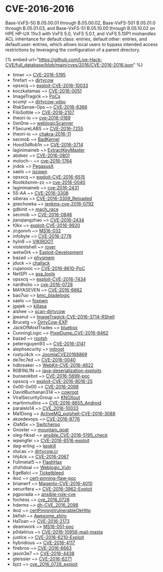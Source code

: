 # CVE-2016-2016

Base-VxFS-50 B.05.00.01 through B.05.00.02, Base-VxFS-501 B.05.01.0 through B.05.01.03, and Base-VxFS-51 B.05.10.00 through B.05.10.02 on HPE HP-UX 11iv3 with VxFS 5.0, VxFS 5.0.1, and VxFS 5.1SP1 mishandles ACL inheritance for default:class: entries, default:other: entries, and default:user: entries, which allows local users to bypass intended access restrictions by leveraging the configuration of a parent directory.

{% embed url="https://github.com/Live-Hack-CVE/full_database/blob/main/cves/2016/CVE-2016-2016.json" %}


* timwr ~> [CVE-2016-5195](https://zeste.alice-snow.ru/2016/database/cve-2016-2016/cve-2016-5195-timwr)
* firefart ~> [dirtycow](https://zeste.alice-snow.ru/2016/database/cve-2016-2016/dirtycow-firefart)
* opsxcq ~> [exploit-CVE-2016-10033](https://zeste.alice-snow.ru/2016/database/cve-2016-2016/exploit-cve-2016-10033-opsxcq)
* koczkatamas ~> [CVE-2016-0051](https://zeste.alice-snow.ru/2016/database/cve-2016-2016/cve-2016-0051-koczkatamas)
* ImageTragick ~> [PoCs](https://zeste.alice-snow.ru/2016/database/cve-2016-2016/pocs-imagetragick)
* scumjr ~> [dirtycow-vdso](https://zeste.alice-snow.ru/2016/database/cve-2016-2016/dirtycow-vdso-scumjr)
* RiskSense-Ops ~> [CVE-2016-6366](https://zeste.alice-snow.ru/2016/database/cve-2016-2016/cve-2016-6366-risksense-ops)
* FiloSottile ~> [CVE-2016-2107](https://zeste.alice-snow.ru/2016/database/cve-2016-2016/cve-2016-2107-filosottile)
* theori-io ~> [cve-2016-0189](https://zeste.alice-snow.ru/2016/database/cve-2016-2016/cve-2016-0189-theori-io)
* 0xn0ne ~> [weblogicScanner](https://zeste.alice-snow.ru/2016/database/cve-2016-2016/weblogicscanner-0xn0ne)
* FSecureLABS ~> [CVE-2016-7255](https://zeste.alice-snow.ru/2016/database/cve-2016-2016/cve-2016-7255-fsecurelabs)
* theori-io ~> [chakra-2016-11](https://zeste.alice-snow.ru/2016/database/cve-2016-2016/chakra-2016-11-theori-io)
* secmob ~> [BadKernel](https://zeste.alice-snow.ru/2016/database/cve-2016-2016/badkernel-secmob)
* Hood3dRob1n ~> [CVE-2016-3714](https://zeste.alice-snow.ru/2016/database/cve-2016-2016/cve-2016-3714-hood3drob1n)
* laginimaineb ~> [ExtractKeyMaster](https://zeste.alice-snow.ru/2016/database/cve-2016-2016/extractkeymaster-laginimaineb)
* abdsec ~> [CVE-2016-0801](https://zeste.alice-snow.ru/2016/database/cve-2016-2016/cve-2016-0801-abdsec)
* moloch-- ~> [cve-2016-1764](https://zeste.alice-snow.ru/2016/database/cve-2016-2016/cve-2016-1764-moloch--)
* jndok ~> [PegasusX](https://zeste.alice-snow.ru/2016/database/cve-2016-2016/pegasusx-jndok)
* saelo ~> [jscpwn](https://zeste.alice-snow.ru/2016/database/cve-2016-2016/jscpwn-saelo)
* opsxcq ~> [exploit-CVE-2016-6515](https://zeste.alice-snow.ru/2016/database/cve-2016-2016/exploit-cve-2016-6515-opsxcq)
* Rootkitsmm-zz ~> [cve-2016-0040](https://zeste.alice-snow.ru/2016/database/cve-2016-2016/cve-2016-0040-rootkitsmm-zz)
* laginimaineb ~> [cve-2016-2431](https://zeste.alice-snow.ru/2016/database/cve-2016-2016/cve-2016-2431-laginimaineb)
* 55-AA ~> [CVE-2016-3308](https://zeste.alice-snow.ru/2016/database/cve-2016-2016/cve-2016-3308-55-aa)
* siberas ~> [CVE-2016-3309_Reloaded](https://zeste.alice-snow.ru/2016/database/cve-2016-2016/cve-2016-3309_reloaded-siberas)
* jpiechowka ~> [jenkins-cve-2016-0792](https://zeste.alice-snow.ru/2016/database/cve-2016-2016/jenkins-cve-2016-0792-jpiechowka)
* gdbinit ~> [mach_race](https://zeste.alice-snow.ru/2016/database/cve-2016-2016/mach_race-gdbinit)
* secmob ~> [CVE-2016-0846](https://zeste.alice-snow.ru/2016/database/cve-2016-2016/cve-2016-0846-secmob)
* jianqiangzhao ~> [CVE-2016-2434](https://zeste.alice-snow.ru/2016/database/cve-2016-2016/cve-2016-2434-jianqiangzhao)
* t0kx ~> [exploit-CVE-2016-9920](https://zeste.alice-snow.ru/2016/database/cve-2016-2016/exploit-cve-2016-9920-t0kx)
* zcgonvh ~> [MS16-032](https://zeste.alice-snow.ru/2016/database/cve-2016-2016/ms16-032-zcgonvh)
* infobyte ~> [CVE-2016-2776](https://zeste.alice-snow.ru/2016/database/cve-2016-2016/cve-2016-2776-infobyte)
* hyln9 ~> [VIKIROOT](https://zeste.alice-snow.ru/2016/database/cve-2016-2016/vikiroot-hyln9)
* violentshell ~> [rover](https://zeste.alice-snow.ru/2016/database/cve-2016-2016/rover-violentshell)
* wetw0rk ~> [Exploit-Development](https://zeste.alice-snow.ru/2016/database/cve-2016-2016/exploit-development-wetw0rk)
* bazad ~> [physmem](https://zeste.alice-snow.ru/2016/database/cve-2016-2016/physmem-bazad)
* jduck ~> [challack](https://zeste.alice-snow.ru/2016/database/cve-2016-2016/challack-jduck)
* cujanovic ~> [CVE-2016-8610-PoC](https://zeste.alice-snow.ru/2016/database/cve-2016-2016/cve-2016-8610-poc-cujanovic)
* NetSPI ~> [asa_tools](https://zeste.alice-snow.ru/2016/database/cve-2016-2016/asa_tools-netspi)
* opsxcq ~> [exploit-CVE-2016-7434](https://zeste.alice-snow.ru/2016/database/cve-2016-2016/exploit-cve-2016-7434-opsxcq)
* nardholio ~> [cve-2016-0728](https://zeste.alice-snow.ru/2016/database/cve-2016-2016/cve-2016-0728-nardholio)
* MAYASEVEN ~> [CVE-2016-6662](https://zeste.alice-snow.ru/2016/database/cve-2016-2016/cve-2016-6662-mayaseven)
* bao7uo ~> [bmc_bladelogic](https://zeste.alice-snow.ru/2016/database/cve-2016-2016/bmc_bladelogic-bao7uo)
* saelo ~> [foxpwn](https://zeste.alice-snow.ru/2016/database/cve-2016-2016/foxpwn-saelo)
* jgajek ~> [killasa](https://zeste.alice-snow.ru/2016/database/cve-2016-2016/killasa-jgajek)
* aishee ~> [scan-dirtycow](https://zeste.alice-snow.ru/2016/database/cve-2016-2016/scan-dirtycow-aishee)
* jpeanut ~> [ImageTragick-CVE-2016-3714-RShell](https://zeste.alice-snow.ru/2016/database/cve-2016-2016/imagetragick-cve-2016-3714-rshell-jpeanut)
* Brucetg ~> [DirtyCow-EXP](https://zeste.alice-snow.ru/2016/database/cve-2016-2016/dirtycow-exp-brucetg)
* JackOfMostTrades ~> [bluebox](https://zeste.alice-snow.ru/2016/database/cve-2016-2016/bluebox-jackofmosttrades)
* CunningLogic ~> [PixelDump_CVE-2016-8462](https://zeste.alice-snow.ru/2016/database/cve-2016-2016/pixeldump_cve-2016-8462-cunninglogic)
* bazad ~> [rootsh](https://zeste.alice-snow.ru/2016/database/cve-2016-2016/rootsh-bazad)
* peternguyen93 ~> [CVE-2016-3141](https://zeste.alice-snow.ru/2016/database/cve-2016-2016/cve-2016-3141-peternguyen93)
* alephsecurity ~> [initroot](https://zeste.alice-snow.ru/2016/database/cve-2016-2016/initroot-alephsecurity)
* rustyJ4ck ~> [JoomlaCVE20168869](https://zeste.alice-snow.ru/2016/database/cve-2016-2016/joomlacve20168869-rustyj4ck)
* de7ec7ed ~> [CVE-2016-0040](https://zeste.alice-snow.ru/2016/database/cve-2016-2016/cve-2016-0040-de7ec7ed)
* hdbreaker ~> [WebKit-CVE-2016-4622](https://zeste.alice-snow.ru/2016/database/cve-2016-2016/webkit-cve-2016-4622-hdbreaker)
* R0B1NL1N ~> [java-deserialization-exploits](https://zeste.alice-snow.ru/2016/database/cve-2016-2016/java-deserialization-exploits-r0b1nl1n)
* bunseokbot ~> [CVE-2016-5699-poc](https://zeste.alice-snow.ru/2016/database/cve-2016-2016/cve-2016-5699-poc-bunseokbot)
* opsxcq ~> [exploit-CVE-2016-8016-25](https://zeste.alice-snow.ru/2016/database/cve-2016-2016/exploit-cve-2016-8016-25-opsxcq)
* 0x00-0x00 ~> [CVE-2016-2098](https://zeste.alice-snow.ru/2016/database/cve-2016-2016/cve-2016-2098-0x00-0x00)
* DavidBuchanan314 ~> [cowroot](https://zeste.alice-snow.ru/2016/database/cve-2016-2016/cowroot-davidbuchanan314)
* ViralSecurityGroup ~> [KNOXout](https://zeste.alice-snow.ru/2016/database/cve-2016-2016/knoxout-viralsecuritygroup)
* martinmullins ~> [CVE-2016-8655_Android](https://zeste.alice-snow.ru/2016/database/cve-2016-2016/cve-2016-8655_android-martinmullins)
* paralelo14 ~> [CVE_2016-10033](https://zeste.alice-snow.ru/2016/database/cve-2016-2016/cve_2016-10033-paralelo14)
* Ma1Dong ~> [ActiveMQ_putshell-CVE-2016-3088](https://zeste.alice-snow.ru/2016/database/cve-2016-2016/activemq_putshell-cve-2016-3088-ma1dong)
* akzedevops ~> [CVE-2016-8776](https://zeste.alice-snow.ru/2016/database/cve-2016-2016/cve-2016-8776-akzedevops)
* iDaN5x ~> [Switcheroo](https://zeste.alice-snow.ru/2016/database/cve-2016-2016/switcheroo-idan5x)
* Gnoxter ~> [mountain_goat](https://zeste.alice-snow.ru/2016/database/cve-2016-2016/mountain_goat-gnoxter)
* oleg-fiksel ~> [ansible_CVE-2016-5195_check](https://zeste.alice-snow.ru/2016/database/cve-2016-2016/ansible_cve-2016-5195_check-oleg-fiksel)
* wpengfei ~> [CVE-2016-6516-exploit](https://zeste.alice-snow.ru/2016/database/cve-2016-2016/cve-2016-6516-exploit-wpengfei)
* dag-erling ~> [kexkill](https://zeste.alice-snow.ru/2016/database/cve-2016-2016/kexkill-dag-erling)
* xlucas ~> [dirtycow.cr](https://zeste.alice-snow.ru/2016/database/cve-2016-2016/dirtycow.cr-xlucas)
* hhj4ck ~> [CVE-2016-2067](https://zeste.alice-snow.ru/2016/database/cve-2016-2016/cve-2016-2067-hhj4ck)
* Fullmetal5 ~> [FlashHax](https://zeste.alice-snow.ru/2016/database/cve-2016-2016/flashhax-fullmetal5)
* zhzhdoai ~> [Weblogic_Vuln](https://zeste.alice-snow.ru/2016/database/cve-2016-2016/weblogic_vuln-zhzhdoai)
* EgeBalci ~> [Ticketbleed](https://zeste.alice-snow.ru/2016/database/cve-2016-2016/ticketbleed-egebalci)
* ikoz ~> [cert-pinning-flaw-poc](https://zeste.alice-snow.ru/2016/database/cve-2016-2016/cert-pinning-flaw-poc-ikoz)
* brianwrf ~> [Magento-CVE-2016-4010](https://zeste.alice-snow.ru/2016/database/cve-2016-2016/magento-cve-2016-4010-brianwrf)
* securifera ~> [CVE-2016-3962-Exploit](https://zeste.alice-snow.ru/2016/database/cve-2016-2016/cve-2016-3962-exploit-securifera)
* pgporada ~> [ansible-role-cve](https://zeste.alice-snow.ru/2016/database/cve-2016-2016/ansible-role-cve-pgporada)
* fochess ~> [cve_2016_0728](https://zeste.alice-snow.ru/2016/database/cve-2016-2016/cve_2016_0728-fochess)
* hderms ~> [dh-CVE_2016_2098](https://zeste.alice-snow.ru/2016/database/cve-2016-2016/dh-cve_2016_2098-hderms)
* ikoz ~> [certPinningVulnerableOkHttp](https://zeste.alice-snow.ru/2016/database/cve-2016-2016/certpinningvulnerableokhttp-ikoz)
* bkfish ~> [Awesome_shiro](https://zeste.alice-snow.ru/2016/database/cve-2016-2016/awesome_shiro-bkfish)
* HaToan ~> [CVE-2016-2173](https://zeste.alice-snow.ru/2016/database/cve-2016-2016/cve-2016-2173-hatoan)
* deamwork ~> [MS16-051-poc](https://zeste.alice-snow.ru/2016/database/cve-2016-2016/ms16-051-poc-deamwork)
* p0dalirius ~> [CVE-2016-10956-mail-masta](https://zeste.alice-snow.ru/2016/database/cve-2016-2016/cve-2016-10956-mail-masta-p0dalirius)
* justlce ~> [CVE-2016-6210-Exploit](https://zeste.alice-snow.ru/2016/database/cve-2016-2016/cve-2016-6210-exploit-justlce)
* hybridious ~> [CVE-2016-4117](https://zeste.alice-snow.ru/2016/database/cve-2016-2016/cve-2016-4117-hybridious)
* firebroo ~> [CVE-2016-6663](https://zeste.alice-snow.ru/2016/database/cve-2016-2016/cve-2016-6663-firebroo)
* jason3e7 ~> [CVE-2016-4438](https://zeste.alice-snow.ru/2016/database/cve-2016-2016/cve-2016-4438-jason3e7)
* gteissier ~> [CVE-2016-6271](https://zeste.alice-snow.ru/2016/database/cve-2016-2016/cve-2016-6271-gteissier)
* bjzz ~> [cve_2016_0728_exploit](https://zeste.alice-snow.ru/2016/database/cve-2016-2016/cve_2016_0728_exploit-bjzz)